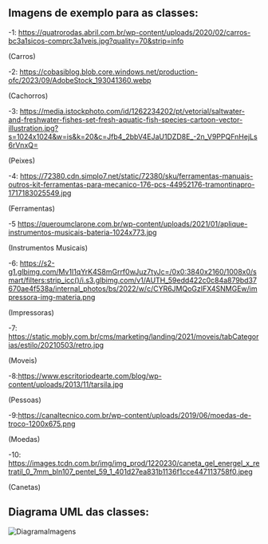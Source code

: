 
## Imagens de exemplo para as classes: 

-1: https://quatrorodas.abril.com.br/wp-content/uploads/2020/02/carros-bc3a1sicos-comprc3a1veis.jpg?quality=70&strip=info

(Carros)

-2: https://cobasiblog.blob.core.windows.net/production-ofc/2023/09/AdobeStock_193041360.webp

(Cachorros)

-3: https://media.istockphoto.com/id/1262234202/pt/vetorial/saltwater-and-freshwater-fishes-set-fresh-aquatic-fish-species-cartoon-vector-illustration.jpg?s=1024x1024&w=is&k=20&c=Jfb4_2bbV4EJaU1DZD8E_-2n_V9PPQFnHejLs6rVnxQ=

(Peixes)

-4: https://72380.cdn.simplo7.net/static/72380/sku/ferramentas-manuais-outros-kit-ferramentas-para-mecanico-176-pcs-44952176-tramontinapro-1717183025549.jpg

(Ferramentas)

-5 https://queroumclarone.com.br/wp-content/uploads/2021/01/aplique-instrumentos-musicais-bateria-1024x773.jpg

(Instrumentos Musicais)

-6: https://s2-g1.glbimg.com/Mv1I1qYrK4S8mGrrf0wJuz7tyJc=/0x0:3840x2160/1008x0/smart/filters:strip_icc()/i.s3.glbimg.com/v1/AUTH_59edd422c0c84a879bd37670ae4f538a/internal_photos/bs/2022/w/c/CYR6JMQoGzIFX4SNMGEw/impressora-img-materia.png

(Impressoras)

-7: https://static.mobly.com.br/cms/marketing/landing/2021/moveis/tabCategorias/estilo/20210503/retro.jpg

(Moveis)

-8:https://www.escritoriodearte.com/blog/wp-content/uploads/2013/11/tarsila.jpg

(Pessoas)

-9:https://canaltecnico.com.br/wp-content/uploads/2019/06/moedas-de-troco-1200x675.png

(Moedas)

-10: https://images.tcdn.com.br/img/img_prod/1220230/caneta_gel_energel_x_retratil_0_7mm_bln107_pentel_59_1_401d27ea831b1136f1cce447113758f0.jpeg

(Canetas)


## Diagrama UML das classes: 

![DiagramaImagens](https://github.com/user-attachments/assets/3806d1ee-21f4-4a18-97e0-67062ad6acf4)

